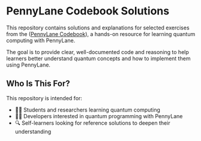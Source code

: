 # PennyLane Codebook Solutions

This repository contains solutions and explanations for selected exercises from the ([PennyLane Codebook](https://pennylane.ai/codebook)), a hands-on resource for learning quantum computing with PennyLane.

The goal is to provide clear, well-documented code and reasoning to help learners better understand quantum concepts and how to implement them using PennyLane.

## Who Is This For?

This repository is intended for:

- 🧑‍🎓 Students and researchers learning quantum computing
- 🧑‍💻 Developers interested in quantum programming with PennyLane
- 🔍 Self-learners looking for reference solutions to deepen their understanding
